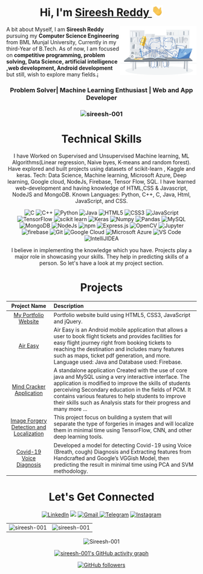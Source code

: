 <!-- ![](https://raw.githubusercontent.com/halfrost/halfrost/master/icons/header_.png) -->
<h1 align="center" >Hi, I'm <a href="https://www.linkedin.com/in/sireesh-reddy" target="_blank"> Sireesh Reddy </a><img src="https://github.com/ABSphreak/ABSphreak/blob/master/gifs/Hi.gif" width="30px"></h1>
<img width="40%" align="right"   src="https://github.com/sireesh-001/sireesh-001/blob/main/workbench.svg" >

A bit about Myself, I am <b>Sireesh Reddy</b> pursuing my <b>Computer Science Engineering</b> from BML Munjal University, Currently in my third-Year of B.Tech. As of now, I am focused on <b>competitive programming, problem solving, Data Science, artificial intelligence ,web development, Android development</b> but still, wish to explore many fields.¡

<h3 align="center">Problem Solver| Machine Learning Enthusiast | Web and App Developer </h3>

<h3><p align="center"> <img src="https://komarev.com/ghpvc/?username=sireesh-001&label=Profile%20views&color=6805D3&style=flat" alt="sireesh-001" /> </p></h3>
   <div align="center">

<h1>Technical Skills </h1>
   
I have Worked on Supervised and Unsupervised Machine learning, ML Algorithms(Linear regression, Naive byes, K-means and random forest). Have explored and built projects using datasets of scikit-learn , Kaggle and keras. Tech: Data Science, Machine learning, Microsoft Azure, Deep learning, Google cloud, NodeJs, Firebase, Tensor Flow, SQL. I have learned web-development and having knowledge of HTML,CSS & Javascript, NodeJS and MongoDB. 
 Known Languages: Python, C++, C, Java, Html, JavaScript, and CSS.

<p align="center"> 
<img alt="C" src="https://img.shields.io/badge/c-%2300599C.svg?&style=for-the-badge&logo=c&logoColor=white" />
<img alt="C++" src="https://img.shields.io/badge/c++-%2300599C.svg?&style=for-the-badge&logo=c%2B%2B&ogoColor=white" />
 <img alt="Python" src="https://img.shields.io/badge/python-%2314354C.svg?style=for-the-badge&logo=python&logoColor=white"/>
 <img alt="Java" src="https://img.shields.io/badge/java-%23ED8B00.svg?&style=for-the-badge&logo=java&logoColor=white" />
<img alt="HTML5" src="https://img.shields.io/badge/html5-%23E34F26.svg?&style=for-the-badge&logo=html5&logoColor=white" />
 <img alt="CSS3" src="https://img.shields.io/badge/css3-%231572B6.svg?&style=for-the-badge&logo=css3&logoColor=white" />
 <img alt="JavaScript" src="https://img.shields.io/badge/javascript-%23323330.svg?&style=for-the-badge&logo=javascript&logoColor=%23F7DF1E" />
 <img alt="TensorFlow" src="https://img.shields.io/badge/TensorFlow-FF6F00?style=for-the-badge&logo=TensorFlow&logoColor=white" />
 <img alt="scikit learn" src="https://img.shields.io/badge/scikit_learn-F7931E?style=for-the-badge&logo=scikit-learn&logoColor=white" />  
 <img alt="Keras" src="https://img.shields.io/badge/Keras-D00000?style=for-the-badge&logo=Keras&logoColor=white" />
 <img alt="Numpy" src="https://img.shields.io/badge/Numpy-777BB4?style=for-the-badge&logo=numpy&logoColor=white" />
 <img alt="Pandas" src="https://img.shields.io/badge/Pandas-2C2D72?style=for-the-badge&logo=pandas&logoColor=white" />
 <img alt="MySQL" src="https://img.shields.io/badge/MySQL-00000F?style=for-the-badge&logo=mysql&logoColor=white" />
 <img alt="MongoDB" src="https://img.shields.io/badge/MongoDB-white?style=for-the-badge&logo=mongodb&logoColor=4EA94B" />
 <img alt="NodeJs" src="https://img.shields.io/badge/Node.js-339933?style=for-the-badge&logo=nodedotjs&logoColor=white" />
    <img alt="npm" src="https://img.shields.io/badge/npm-CB3837?style=for-the-badge&logo=npm&logoColor=white" />
    <img alt="Express.js" src="https://img.shields.io/badge/Express.js-000000?style=for-the-badge&logo=express&logoColor=white" />
    <img alt="OpenCV" src="https://img.shields.io/badge/OpenCV-27338e?style=for-the-badge&logo=OpenCV&logoColor=white" />
    <img alt="Jupyter" src="https://img.shields.io/badge/Jupyter-F37626.svg?&style=for-the-badge&logo=Jupyter&logoColor=white" />
    <img alt="firebase" src="https://img.shields.io/badge/firebase-ffca28?style=for-the-badge&logo=firebase&logoColor=black" />
    <img alt="Git" src="https://img.shields.io/badge/Git-F05032?style=for-the-badge&logo=git&logoColor=white" />
    <img alt="Google Cloud" src="https://img.shields.io/badge/Google_Cloud-4285F4?style=for-the-badge&logo=google-cloud&logoColor=white" />
    <img alt="Microsoft Azure" src="https://img.shields.io/badge/microsoft%20azure-0089D6?style=for-the-badge&logo=microsoft-azure&logoColor=white" />
    <img alt="VS Code" src="https://img.shields.io/badge/Visual_Studio_Code-0078D4?style=for-the-badge&logo=visual%20studio%20code&logoColor=white" />
    <img alt="IntelliJIDEA" src="https://img.shields.io/badge/IntelliJIDEA-000000.svg?style=for-the-badge&logo=intellij-idea&logoColor=white" />
</p>


I believe in implementing the knowledge which you have. Projects play a major role in showcasing your skills. They help in predicting skills of a person. So let's have a look at my project section.

<h1 align="center">Projects</h1>




| Project Name      | Description | 
| :---:        |    :----   |  
| [My Portfolio Website](https://sireesh-001.github.io/Profile_Website/)     | Portfolio website build using HTML5, CSS3, JavaScript and jQuery. 
| [Air Easy](https://github.com/sireesh-001/AirEasy2)   | Air Easy is an Android mobile application that allows a user to book flight tickets and provides facilities for easy flight journey right from booking tickets to reaching the destination and includes many features such as maps, ticket pdf generation, and more. Language used: Java and Database used: Firebase.
| [Mind Cracker Application](https://github.com/sireesh-001/MindCracker)     | A standalone application Created with the use of core java and MySQL using a very interactive interface. The application is modified to improve the skills of students perceiving Secondary education in the fields of PCM. It contains various features to help students to improve their skills such as Analysis stats for their progress and many more ... |
| [Image Forgery Detection and Localization](https://github.com/sireesh-001/Image_Forgeries_and_localization)     | This project focus on building a system that will separate the type of forgeries in images and will localize them in minimal time using TensorFlow, CNN, and other deep learning tools.
| [Covid-19 Voice Diagnosis](https://github.com/sireesh-001/Covid-19-Voice-Diagnosis)     | Developed a model for detecting Covid-19 using Voice (Breath, cough) Diagnosis and Extracting features from Handcrafted and Google’s VGGish Model, then predicting the result in minimal time using PCA and SVM methodology.

 <h1 align="center">Let's Get Connected</h1>

<div align="center">

<a  href="https://www.linkedin.com/in/sireesh-reddy" target="_blank"><img alt="LinkedIn" src="https://img.shields.io/badge/linkedin%20-%230077B5.svg?&style=for-the-badge&logo=linkedin&logoColor=white" /></a>
<a href="https://twitter.com/Sireesh_001" target="_blank"><img src="https://img.shields.io/badge/twitter-%2300acee.svg?&style=for-the-badge&logo=twitter&logoColor=white&alt=twitter" /></a>
<a href="mailto: sireeshr001@gmail"><img  alt="Gmail" src="https://img.shields.io/badge/Gmail-D14836?style=for-the-badge&logo=gmail&logoColor=white" />
<a  href="https://t.me/finder"><img alt=" Telegram" src="https://img.shields.io/badge/Telegram-2CA5E0?style=for-the-badge&logo=telegram&logoColor=white"></a>
<a  href="https://www.instagram.com/sireesh001/"><img alt="Instagram" src="https://img.shields.io/badge/Instagram-E4405F?style=for-the-badge&logo=instagram&logoColor=white">
   </a>

</div>
  
   
<table>
  <tr>
   
<td><img src="https://github-readme-stats.vercel.app/api?username=sireesh-001&include_all_commits=true&count_private=true&show_icons=true&line_height=20&title_color=7A7ADB&icon_color=2234AE&text_color=D3D3D3&bg_color=0,000000,130F40" alt="sireesh-001" />
    <td><img src="https://github-readme-stats.vercel.app/api/top-langs?username=sireesh-001&show_icons=true&locale=en&layout=compact&title_color=7A7ADB&icon_color=2234AE&text_color=D3D3D3&bg_color=0,000000,130F40" alt="sireesh-001" /></td>
  </tr>
</table>
<div align="center">
<p><img align="center" src="https://github-readme-streak-stats.herokuapp.com?user=sireesh-001&date_format=M%20j%5B%2C%20Y%5D&theme=dark" alt="Sireesh-001" /></p>
  </div>

 [![sireesh-001's GitHub activity graph](https://activity-graph.herokuapp.com/graph?username=sireesh-001&date_format=M%20j%5B%2C%20Y%5D&theme=xcode)](https://git.io/sireesh-001)
   
   

[![GitHub followers](https://img.shields.io/github/followers/sireesh-001.svg?style=social&label=Follow)](https://github.com/sireesh-001?tab=followers)
